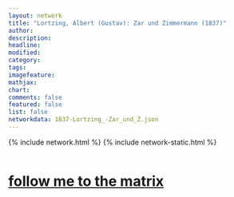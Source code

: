 ```yaml
---
layout: network
title: "Lortzing, Albert (Gustav): Zar und Zimmermann (1837)"
author:
description:
headline:
modified:
category:
tags: 
imagefeature: 
mathjax: 
chart: 
comments: false
featured: false
list: false
networkdata: 1837-Lortzing_-Zar_und_Z.json
---
```

{% include network.html %}
{% include network-static.html %}
<div class="row">
  <div class="small-5 small-centered columns"><a href="/matrix94"><h1>follow me to the matrix</h1></a>
</div>
</div>
